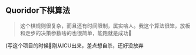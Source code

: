 ## Quoridor下棋算法
> 这个棋规则很复杂，而且还有时间限制，属实哈人。我这个算法很笨，放板和走步的决策参数啥的也很简单，能跑就是成功🤭

(写这个项目的时候👴刚从ICU出来，差点想自杀，还好没放弃

